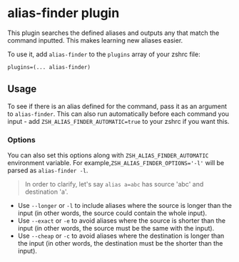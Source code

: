# alias-finder plugin

This plugin searches the defined aliases and outputs any that match the command inputted. This makes learning new aliases easier.

To use it, add `alias-finder` to the `plugins` array of your zshrc file:
```
plugins=(... alias-finder)
```

## Usage
To see if there is an alias defined for the command, pass it as an argument to `alias-finder`. This can also run automatically before each command you input - add `ZSH_ALIAS_FINDER_AUTOMATIC=true` to your zshrc if you want this.

### Options

You can also set this options along with `ZSH_ALIAS_FINDER_AUTOMATIC` environment variable. For example,`ZSH_ALIAS_FINDER_OPTIONS='-l'` will be parsed as `alias-finder -l`. 

> In order to clarify, let's say `alias a=abc` has source 'abc' and destination 'a'.

- Use `--longer` or `-l` to include aliases where the source is longer than the input (in other words, the source could contain the whole input).
- Use `--exact` or `-e` to avoid aliases where the source is shorter than the input (in other words, the source must be the same with the input).
- Use `--cheap` or `-c` to avoid aliases where the destination is longer than the input (in other words, the destination must be the shorter than the input).


